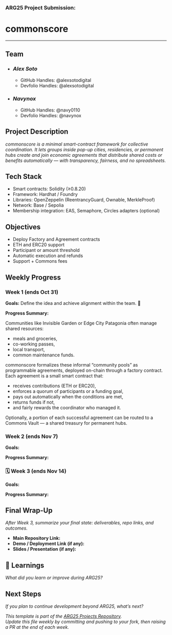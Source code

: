 ### ARG25 Project Submission:
# commonscore

---

## Team
- ### _**Alex Soto**_
   - GitHub Handles: @alexsotodigital
   - Devfolio Handles: @alexsotodigital

- ### _**Navynox**_
   - GitHub Handles: @navy0110
   - Devfolio Handles: @navynox

## Project Description
_commonscore is a minimal smart-contract framework for collective coordination.
It lets groups inside pop-up cities, residencies, or permanent hubs create and join economic agreements that distribute shared costs or benefits automatically — with transparency, fairness, and no spreadsheets._



## Tech Stack

- Smart contracts: Solidity (≥0.8.20)
- Framework: Hardhat / Foundry
- Libraries: OpenZeppelin (ReentrancyGuard, Ownable, MerkleProof)
- Network: Base / Sepolia
- Membership integration: EAS, Semaphore, Circles adapters (optional)

## Objectives
- Deploy Factory and Agreement contracts
- ETH and ERC20 support
- Participant or amount threshold
- Automatic execution and refunds
- Support + Commons fees

## Weekly Progress

### Week 1 (ends Oct 31)
**Goals:**
Define the idea and achieve alignment within the team. 🫶



**Progress Summary:**  

Communities like Invisible Garden or Edge City Patagonia often manage shared resources:
- meals and groceries,
- co-working passes,
- local transport,
- common maintenance funds.

commonscore formalizes these informal “community pools” as programmable agreements, deployed on-chain through a factory contract.
Each agreement is a small smart contract that:
- receives contributions (ETH or ERC20),
- enforces a quorum of participants or a funding goal,
- pays out automatically when the conditions are met,
- returns funds if not,
- and fairly rewards the coordinator who managed it.

Optionally, a portion of each successful agreement can be routed to a Commons Vault — a shared treasury for permanent hubs.


### Week 2 (ends Nov 7)
**Goals:**  
 
**Progress Summary:**  


### 🗓️ Week 3 (ends Nov 14)
**Goals:**  

**Progress Summary:**  



## Final Wrap-Up
_After Week 3, summarize your final state: deliverables, repo links, and outcomes._

- **Main Repository Link:**  
- **Demo / Deployment Link (if any):**  
- **Slides / Presentation (if any):**



## 🧾 Learnings
_What did you learn or improve during ARG25?_



## Next Steps
_If you plan to continue development beyond ARG25, what’s next?_



_This template is part of the [ARG25 Projects Repository](https://github.com/invisible-garden/arg25-projects)._  
_Update this file weekly by committing and pushing to your fork, then raising a PR at the end of each week._
